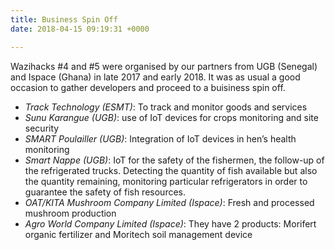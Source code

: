 ```yaml
---
title: Business Spin Off
date: 2018-04-15 09:19:31 +0000

---
```

Wazihacks  #4  and #5 were organised by our partners from UGB (Senegal) and Ispace (Ghana) in late 2017 and early 2018. It was as usual a good occasion to gather developers and proceed to a buisiness spin off. 

<!--more-->

* _Track Technology (ESMT)_: To track and monitor goods and services
* _Sunu Karangue (UGB)_: use of IoT devices for crops monitoring and site security
* _SMART Poulailler (UGB)_: Integration of IoT devices in hen’s health monitoring  
* _Smart Nappe (UGB)_: IoT for the safety of the fishermen, the follow-up of the refrigerated trucks.  Detecting the quantity of fish available but also the quantity remaining, monitoring particular refrigerators in order to guarantee the safety of fish resources.
* _OAT/KITA Mushroom Company Limited (Ispace)_: Fresh and  processed mushroom production
* _Agro World Company Limited (Ispace)_: They have 2 products: Morifert organic fertilizer and Moritech soil management device 
